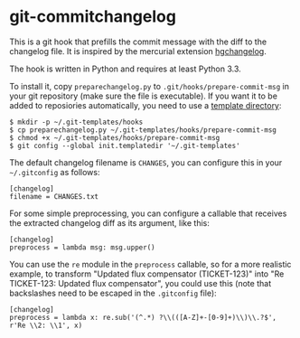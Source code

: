 git-commitchangelog
===================

This is a git hook that prefills the commit message with the diff to the
changelog file. It is inspired by the mercurial extension
[hgchangelog](https://bitbucket.org/birkenfeld/hgchangelog).

The hook is written in Python and requires at least Python 3.3.

To install it, copy `preparechangelog.py` to
`.git/hooks/prepare-commit-msg` in your git repository (make sure the
file is executable). If you want it to be added to reposiories
automatically, you need to use a [template
directory](https://coderwall.com/p/jp7d5q/create-a-global-git-commit-hook):

    $ mkdir -p ~/.git-templates/hooks
    $ cp preparechangelog.py ~/.git-templates/hooks/prepare-commit-msg
    $ chmod +x ~/.git-templates/hooks/prepare-commit-msg
    $ git config --global init.templatedir '~/.git-templates'

The default changelog filename is `CHANGES`, you can configure this in
your `~/.gitconfig` as follows:

    [changelog]
    filename = CHANGES.txt

For some simple preprocessing, you can configure a callable that receives the
extracted changelog diff as its argument, like this:

    [changelog]
    preprocess = lambda msg: msg.upper()

You can use the `re` module in the `preprocess` callable, so for a more
realistic example, to transform "Updated flux compensator (TICKET-123)" into
"Re TICKET-123: Updated flux compensator", you could use this (note that
backslashes need to be escaped in the `.gitconfig` file):

    [changelog]
    preprocess = lambda x: re.sub('(^.*) ?\\(([A-Z]+-[0-9]+)\\)\\.?$', r'Re \\2: \\1', x)

